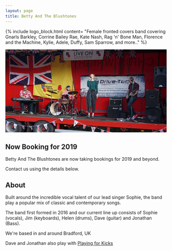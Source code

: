 ```yaml
---
layout: page
title: Betty And The Blushtones
---
```


{% include logo_block.html content= "Female fronted covers band covering Gnarls Barkley, Corrine Bailey Rae, Kate Nash, Rag 'n' Bone Man, Florence and the Machine, Kylie, Adele, Duffy, Sam Sparrow, and more.." %}

<img src="assets/band.jpg" class="rounded" alt="the band">

## Now Booking for 2019

Betty And The Blushtones are now taking bookings for 2019 and beyond.

Contact us using the details below.

## About

Built around the incredible vocal talent of our lead singer Sophie, the band play a popular mix of classic and contemporary songs. 

The band first formed in 2016 and our current line up consists of Sophie (vocals), Jim (keyboards), Helen (drums), Dave (guitar) and Jonathan (Bass).

We're based in and around Bradford, UK

Dave and Jonathan also play with <a href="http://playingforkicks.co.uk/">Playing for Kicks</a>
